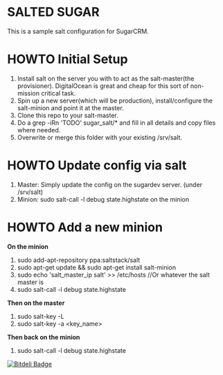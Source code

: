 # SALTED SUGAR
This is a sample salt configuration for SugarCRM.

# HOWTO Initial Setup
 1. Install salt on the server you with to act as the salt-master(the provisioner). DigitalOcean is great and cheap for this sort of non-mission critical task.
 2. Spin up a new server(which will be production), install/configure the salt-minion and point it at the master.
 3. Clone this repo to your salt-master.
 4. Do a grep -iRn 'TODO' sugar_salt/* and fill in all details and copy files where needed.
 5. Overwrite or merge this folder with your existing /srv/salt.

# HOWTO Update config via salt
1. Master: Simply update the config on the sugardev server. (under /srv/salt)
2. Minion: sudo salt-call -l debug state.highstate on the minion 

# HOWTO Add a new minion
**On the minion**

 1. sudo add-apt-repository ppa:saltstack/salt
 2. sudo apt-get update && sudo apt-get install salt-minion
 3. sudo echo 'salt_master_ip salt' >> /etc/hosts //Or whatever the salt master is
 4. sudo salt-call -l debug state.highstate

**Then on the master**

 1. sudo salt-key -L
 2. sudo salt-key -a <key_name>

**Then back on the minion**

 1. sudo salt-call -l debug state.highstate


[![Bitdeli Badge](https://d2weczhvl823v0.cloudfront.net/shano/salted_sugar/trend.png)](https://bitdeli.com/free "Bitdeli Badge")

